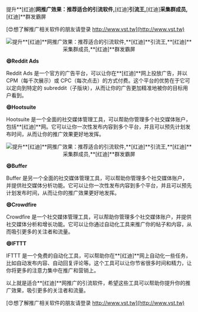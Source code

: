 提升**[红迪]**网推广效果：推荐适合的引流软件,**[红迪]**引流王,**[红迪]**采集群成员,**[红迪]**群发霸屏

[😍想了解推广相关软件的朋友请登录 http://www.vst.tw](http://www.vst.tw)

 <center><img src="https://vst.tw/MP4/tuiguang/png/2.png" alt="提升**[红迪]**网推广效果：推荐适合的引流软件,**[红迪]**引流王,**[红迪]**采集群成员,**[红迪]**群发霸屏"></center>

**😄Reddit Ads**

Reddit Ads 是一个官方的广告平台，可以让你在**[红迪]**网上投放广告，并以 CPM（每千次展示）或 CPC（每次点击）的方式付费。这个平台的优势在于它可以定向到特定的 subreddit（子版块），从而让你的广告更加精准地被你的目标用户看到。

**😄Hootsuite**

Hootsuite 是一个全面的社交媒体管理工具，可以帮助你管理多个社交媒体账户，包括**[红迪]**网。它可以让你一次性发布内容到多个平台，并且可以预先计划发布时间，从而让你的推广效果更好地发挥。

 <center><img src="https://vst.tw/MP4/tuiguang/png/8.png" alt="提升**[红迪]**网推广效果：推荐适合的引流软件,**[红迪]**引流王,**[红迪]**采集群成员,**[红迪]**群发霸屏"></center>

**😄Buffer**

Buffer 是另一个全面的社交媒体管理工具，可以帮助你管理多个社交媒体账户，并提供社交媒体分析功能。它可以让你一次性发布内容到多个平台，并且可以预先计划发布时间，从而让你的推广效果更好地发挥。

**😄Crowdfire**

Crowdfire 是一个社交媒体管理工具，可以帮助你管理多个社交媒体账户，并提供社交媒体分析和增长功能。它可以让你通过自动化工具来推广你的帖子和内容，从而吸引更多的关注者和流量。

**😄IFTTT**

IFTTT 是一个免费的自动化工具，可以帮助你在**[红迪]**网上自动化一些任务，比如自动发布内容、自动回复评论等。这个工具可以让你节省很多时间和精力，让你将更多的注意力集中在推广和营销上。

以上就是适合**[红迪]**网推广的引流软件，希望这些工具可以帮助你提升你的推广效果，吸引更多的关注者和流量。

[😍想了解推广相关软件的朋友请登录 http://www.vst.tw](http://www.vst.tw)



